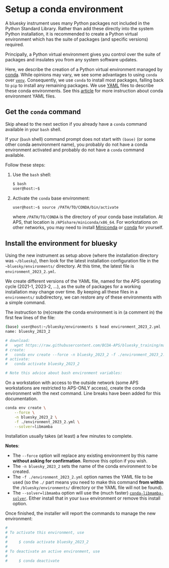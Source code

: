 # Setup a conda environment

A bluesky instrument uses many Python packages not included in the Python
Standard Library.  Rather than add these directly into the system Python
installation, it is recommended to create a Python virtual environment which has
the suite of packages (and specific versions) required.

Principally, a Python virtual environment gives you control over the suite of
packages and insulates you from any system software updates.

Here, we describe the creation of a Python virtual environment managed by
[conda](https://docs.conda.io/projects/conda/en/latest/index.html).  While
opinions may vary, we see some advantages to using `conda` over
[`venv`](https://docs.python.org/3/library/venv.html).  Consequently, we use
`conda` to install most packages, falling back to `pip` to install any remaining
packages.  We use [YAML](https://yaml.org) files to describe these conda
environments.  See this
[article](https://medium.com/@balance1150/how-to-build-a-conda-environment-through-a-yaml-file-db185acf5d22)
for more instruction about conda environment YAML files.

## Get the `conda` command

Skip ahead to the next section if you already have a `conda` command available
in your `bash` shell.

If your (`bash` shell) command prompt does not start with `(base)` (or some
other conda aenvironment name), you probably do not have a conda environment
activated and probably do not have a `conda` command available.

Follow these steps:

1. Use the `bash` shell:

   ```bash
   $ bash
   user@host:~$
   ```

2. Activate the `conda` base environment:

   ```bash
   user@host:~$ source /PATH/TO/CONDA/bin/activate
   ```

   where `/PATH/TO/CONDA`  is the directory of your conda base installation.  At APS, that location is `/APSshare/miniconda/x86_64`.  For workstations on other networks, you may need to install [Miniconda](https://docs.conda.io/en/latest/miniconda.html) or [conda](https://docs.conda.io/projects/conda/en/latest/user-guide/install/index.html) for yourself.

## Install the environment for bluesky

Using the new instrument as setup above (where the installation directory was
`~/bluesky`), then look for the latest installation configuration file in the
`~bluesky/environments/` directory.  At this time, the latest file is
`environment_2023_2.yml`.

We create different versions of the YAML file, named for the APS operating cycle
(2021-1, 2023-2, ...), as the suite of packages for a working installation may
change over time.  By keeping all these files in a `environments/` subdirectory,
we can restore any of these environments with a simple command.

The instruction to (re)create the conda environment
is in (a comment in) the first few lines of the file:

```bash
(base) user@host:~/bluesky/environments $ head environment_2023_2.yml
name: bluesky_2023_2

# download:
#   wget https://raw.githubusercontent.com/BCDA-APS/bluesky_training/main/bluesky/environments/environment_2023_2.yml
# create:
#   conda env create --force -n bluesky_2023_2 -f ./environment_2023_2.yml --solver=libmamba
# activate:
#   conda activate bluesky_2023_2

# Note this advice about bash environment variables:
```

On a workstation with access to the outside network (some APS workstations are
restricted to APS-ONLY access), create the conda environment with the next
command.  Line breaks have been added for this documentation.

```bash
conda env create \
    --force \
    -n bluesky_2023_2 \
    -f ./environment_2023_2.yml \
    --solver=libmamba
```

Installation usually takes (at least) a few minutes to complete.

**Notes**:

- The `--force` option will replace any existing environment by this name
  **without asking for confirmation**.
  Remove this option if you wish.
- The `-n bluesky_2023_2` sets the name of the conda environment to be created.
- The `-f ./environment_2023_2.yml` option names the YAML file to be used (so
  the `./` part means you need to make this command **from within** the
  `/bluesky/environments/` directory or the YAML file will not be found).
- The `--solver=libmamba` option will use the (much faster)
  [`conda-libmamba-solver`](https://conda.github.io/conda-libmamba-solver/).
  Either install that in your `base` environment or remove this install option.

Once finished, the installer will report the commands to manage the new
environment:

```bash
#
# To activate this environment, use
#
#     $ conda activate bluesky_2023_2
#
# To deactivate an active environment, use
#
#     $ conda deactivate
```
